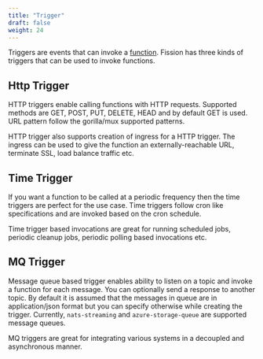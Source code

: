 ```yaml
---
title: "Trigger"
draft: false
weight: 24
---
```


Triggers are events that can invoke a [function](../function). Fission has three kinds of triggers that can be used to invoke functions.

## Http Trigger

HTTP triggers enable calling functions with HTTP requests. Supported methods are GET, POST, PUT, DELETE, HEAD and by default GET is used. URL pattern follow the gorilla/mux supported patterns.

HTTP trigger also supports creation of ingress for a HTTP trigger. The ingress can be used to give the function an externally-reachable URL, terminate SSL, load balance traffic etc.

## Time Trigger

If you want a function to be called at a periodic frequency then the time triggers are perfect for the use case. Time triggers follow cron like specifications and are invoked based on the cron schedule.

Time trigger based invocations are great for running scheduled jobs, periodic cleanup jobs, periodic polling based invocations etc. 

## MQ Trigger

Message queue based trigger enables ability to listen on a topic and invoke a function for each message. You can optionally send a response to another topic. By default it is assumed that the messages in queue are in application/json format but you can specify otherwise while creating the trigger. Currently, `nats-streaming` and `azure-storage-queue` are supported message queues.

MQ triggers are great for integrating various systems in a decoupled and asynchronous manner.
